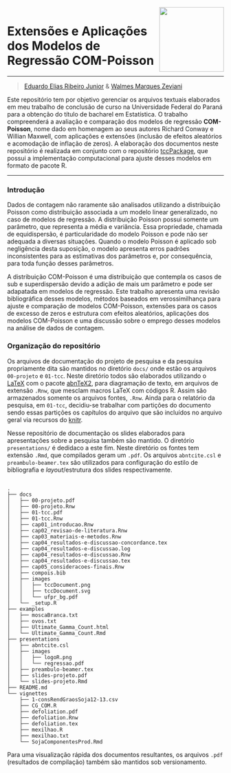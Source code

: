 <img src = "https://gitlab.c3sl.ufpr.br/eerj12/tccDocument/raw/master/docs/images/tccDocument.png" width=150px align="right" display="block">

# Extensões e Aplicações dos Modelos de Regressão COM-Poisson
-------------------------------------------

 > [Eduardo Elias Ribeiro Junior](https://gitlab.c3sl.ufpr.br/eerj12) &
   [Walmes Marques Zeviani](https://gitlab.c3sl.ufpr.br/walmes)

Este repositório tem por objetivo gerenciar os arquivos textuais
elaborados em meu trabalho de conclusão de curso na Universidade Federal
do Paraná para a obtenção do título de bacharel em Estatística. O
trabalho compreenderá a avaliação e comparação dos modelos de regressão
**COM-Poisson**, nome dado em homenagem ao seus autores Richard Conway e
Willian Maxwell, com aplicações e extensões (inclusão de efeitos
aleatórios e acomodação de inflação de zeros). A elaboração dos
documentos neste repositório é realizada em conjunto com o repositório
[tccPackage], que possui a implementação computacional para ajuste
desses modelos em formato de pacote R.

***

### Introdução ###

Dados de contagem não raramente são analisados utilizando a distribuição
Poisson como distribuição associada a um modelo linear generalizado, no
caso de modelos de regressão. A distribuição Poisson possui somente um
parâmetro, que representa a média e variância. Essa propriedade, chamada
de equidispersão, é particularidade do modelo Poisson e pode não ser
adequada a diversas situações. Quando o modelo Poisson é aplicado sob
negligência desta suposição, o modelo apresenta erros padrões
inconsistentes para as estimativas dos parâmetros e, por consequência,
para toda função desses parâmetros.

A distribuição COM-Poisson é uma distribuição que contempla os casos de
sub e superdispersão devido a adição de mais um parâmetro e pode ser
adapatada em modelos de regressão. Este trabalho apresenta uma revisão
bibliográfica desses modelos, métodos baseados em verossimilhança para
ajuste e comparação de modelos COM-Poisson, extensões para os casos de
excesso de zeros e estrutura com efeitos aleatórios, aplicações dos
modelos COM-Poisson e uma discussão sobre o emprego desses modelos na
análise de dados de contagem.

### Organização do repositório ###

Os arquivos de documentação do projeto de pesquisa e da pesquisa
propriamente dita são mantidos no diretório `docs/` onde estão os
arquivos `00-projeto` e `01-tcc`. Neste diretório todos são elaborados
utilizando o [LaTeX] com o pacote [abnTeX2], para diagramação de texto,
em arquivos de extensão `.Rnw`, que mesclam macros LaTeX com códigos
R. Assim são armazenados somente os arquivos fontes, `.Rnw`. Ainda para o
relatório da pesquisa, em `01-tcc`, decidiu-se trabalhar com partições
do documento sendo essas partições os capítulos do arquivo que são
incluídos no arquivo geral via recursos do [knitr]. 

Nesse repositório de documentação os slides elaborados para
apresentações sobre a pesquisa também são mantido. O diretório
`presentations/` é dedidaco a este fim. Neste diretório os fontes tem
extensão `.Rmd`, que compilados geram um `.pdf`. Os arquivos
`abntcite.csl` e `preambulo-beamer.tex` são utilizados para configuração
do estilo de bibliografia e _layout_/estrutura dos slides respectivamente.


```

.
├── docs
│   ├── 00-projeto.pdf
│   ├── 00-projeto.Rnw
│   ├── 01-tcc.pdf
│   ├── 01-tcc.Rnw
│   ├── cap01_introducao.Rnw
│   ├── cap02_revisao-de-literatura.Rnw
│   ├── cap03_materiais-e-metodos.Rnw
│   ├── cap04_resultados-e-discussao-concordance.tex
│   ├── cap04_resultados-e-discussao.log
│   ├── cap04_resultados-e-discussao.Rnw
│   ├── cap04_resultados-e-discussao.tex
│   ├── cap05_consideracoes-finais.Rnw
│   ├── compois.bib
│   ├── images
│   │   ├── tccDocument.png
│   │   ├── tccDocument.svg
│   │   └── ufpr_bg.pdf
│   └── _setup.R
├── examples
│   ├── moscaBranca.txt
│   ├── ovos.txt
│   ├── Ultimate_Gamma_Count.html
│   └── Ultimate_Gamma_Count.Rmd
├── presentations
│   ├── abntcite.csl
│   ├── images
│   │   ├── logoR.png
│   │   └── regressao.pdf
│   ├── preambulo-beamer.tex
│   ├── slides-projeto.pdf
│   └── slides-projeto.Rmd
├── README.md
└── vignettes
    ├── 1-consRendGraosSoja12-13.csv
    ├── CG_COM.R
    ├── defoliation.pdf
    ├── defoliation.Rnw
    ├── defoliation.tex
    ├── mexilhao.R
    ├── mexilhao.txt
    └── SojaComponentesProd.Rmd

```


Para uma visualização rápida dos documentos resultantes, os arquivos
`.pdf` (resultados de compilação) também são mantidos sob versionamento.

[tccPackage]: https://gitlab.c3sl.ufpr.br/eerj12/tccPackage/
[LaTeX]: https://www.latex-project.org/
[abnTex2]: http://www.abntex.net.br/
[knitr]: http://yihui.name/knitr/
